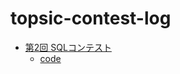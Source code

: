 # topsic-contest-log

* [第2回 SQLコンテスト](https://topsic-contest.jp/contests/contest002)
    * [code](./sql-2/)
